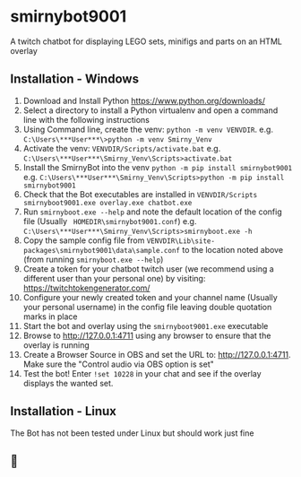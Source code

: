 # smirnybot9001
A twitch chatbot for displaying LEGO sets, minifigs and parts on an HTML overlay

## Installation - Windows

1. Download and Install Python https://www.python.org/downloads/
2. Select a directory to install a Python virtualenv and open a command line with the
following instructions
3. Using Command line, create the venv: `python -m venv VENVDIR`. e.g. `C:\Users\***User***\>python -m venv Smirny_Venv`
4. Activate the venv: `VENVDIR/Scripts/activate.bat` e.g. `C:\Users\***User***\Smirny_Venv\Scripts>activate.bat` 
5. Install the SmirnyBot into the venv `python -m pip install smirnybot9001` e.g. `C:\Users\***User***\Smirny_Venv\Scripts>python -m pip install smirnybot9001`
6. Check that the Bot executables are installed in `VENVDIR/Scripts  smirnyboot9001.exe overlay.exe chatbot.exe`
7. Run `smirnyboot.exe --help` and note the default location of the config file (Usually ` HOMEDIR\smirnybot9001.conf`) e.g. `C:\Users\***User***\Smirny_Venv\Scripts>smirnyboot.exe -h` 
8. Copy the sample config file from `VENVDIR\Lib\site-packages\smirnybot9001\data\sample.conf` to the location noted above (from running `smirnyboot.exe --help`)
9. Create a token for your chatbot twitch user (we recommend using a different user than your personal one) by visiting: https://twitchtokengenerator.com/
10. Configure your newly created token and your channel name (Usually your personal username) in the config file leaving double quotation marks in place
11. Start the bot and overlay using the `smirnyboot9001.exe` executable
12. Browse to http://127.0.0.1:4711 using any browser to ensure that the overlay is running
13. Create a Browser Source in OBS and set the URL to: http://127.0.0.1:4711. Make sure the "Control audio via OBS option is set"
14. Test the bot! Enter `!set 10228` in your chat and see if the overlay displays the wanted set.



## Installation - Linux

The Bot has not been tested under Linux but should work just fine



## ‍☠

